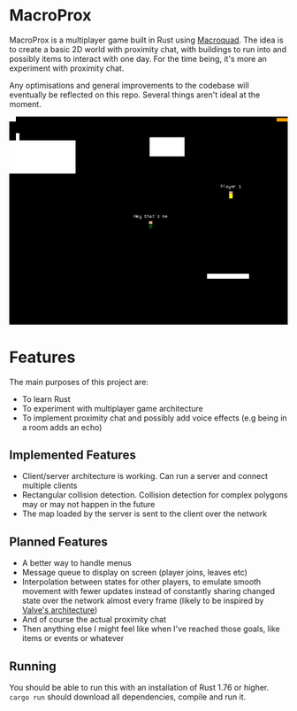 # MacroProx

MacroProx is a multiplayer game built in Rust using [Macroquad](https://macroquad.rs/). The idea is to create a basic 2D world with proximity chat, with buildings to run into and possibly items to interact with one day. For the time being, it's more an experiment with proximity chat.

Any optimisations and general improvements to the codebase will eventually be reflected on this repo. Several things aren't ideal at the moment.


![MacroProx Image](https://github.com/Ronan-vdv/MacroProx/blob/master/GHAssets/MP1.png?raw=true)

# Features

The main purposes of this project are:

- To learn Rust
- To experiment with multiplayer game architecture
- To implement proximity chat and possibly add voice effects (e.g being in a room adds an echo)

## Implemented Features

- Client/server architecture is working. Can run a server and connect multiple clients
- Rectangular collision detection. Collision detection for complex polygons may or may not happen in the future
- The map loaded by the server is sent to the client over the network

## Planned Features

- A better way to handle menus
- Message queue to display on screen (player joins, leaves etc)
- Interpolation between states for other players, to emulate smooth movement with fewer updates instead of constantly sharing changed state over the network almost every frame (likely to be inspired by [Valve's architecture](https://developer.valvesoftware.com/wiki/Source_Multiplayer_Networking))
- And of course the actual proximity chat
- Then anything else I might feel like when I've reached those goals, like items or events or whatever

## Running
You should be able to run this with an installation of Rust 1.76 or higher. `cargo run` should download all dependencies, compile and run it.

